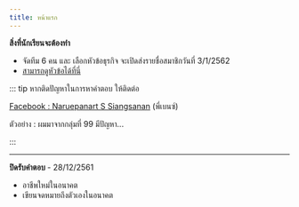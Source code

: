 ```yaml
---
title: หน้าแรก
---
```


**สิ่งที่นักเรียนจะต้องทำ** 
- จัดทีม 6 คน และ เลือกหัวข้อธุรกิจ จะเปิดส่งรายชื่อสมาชิกวันที่ 3/1/2562 
- [สามารถดูหัวข้อได้ที่นี่](/technopreneurplan.md) 
<!-- - [ครั้งที่ 1 ส่งรายชื่อ](/regtechnopreneur.md) -->

::: tip หากติดปัญหาในการหาคำตอบ ให้ติดต่อ

[Facebook : Naruepanart S Siangsanan](https://www.facebook.com/benz.naruepanart) (พี่เบนซ์)

ตัวอย่าง :
ผมมาจากกลุ่มที่ 99 มีปัญหา...

:::

---

**ปิดรับคำตอบ** - 28/12/2561 
- อาชีพใหม่ในอนาคต
- เขียนจดหมายถึงตัวเองในอนาคต
